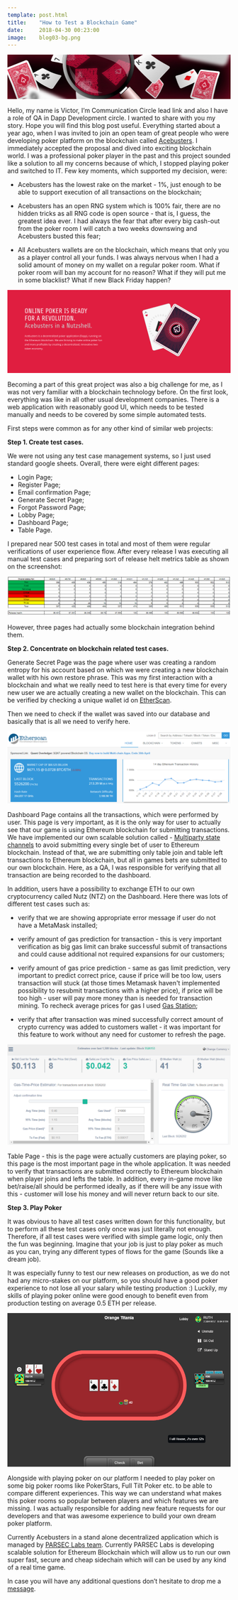 ```yaml
---
template: post.html
title:    "How to Test a Blockchain Game"
date:     2018-04-30 00:23:00
image:    blog03-bg.png
---
```


<img src="/img/blog/blog03-banner.png">

Hello, my name is Victor, I’m Communication Circle lead link and also I have a role of QA in Dapp Development circle. I wanted to share with you my story. Hope you will find this blog post useful. Everything started about a year ago, when I was invited to join an open team of great people who were developing poker platform on the blockchain called <a href="https://dapp.acebusters.com/lobby">Acebusters</a>. I immediately accepted the proposal and dived into exciting blockchain world. I was a professional poker player in the past and this project sounded like a solution to all my concerns because of which, I stopped playing poker and switched to IT. Few key moments, which supported my decision, were:

- Acebusters has the lowest rake on the market - 1%, just enough to be able to support execution of all transactions on the blockchain;

- Acebusters has an open RNG system which is 100% fair, there are no hidden tricks as all RNG code is open source - that is, I guess, the greatest idea ever. I had always the fear that after every big cash-out from the poker room I will catch a two weeks downswing and Acebusters busted this fear;

- All Acebusters wallets are on the blockchain, which means that only you as a player control all your funds. I was always nervous when I had a solid amount of money on my wallet on a regular poker room. What if poker room will ban my account for no reason? What if they will put me in some blacklist? What if new Black Friday happen?

<img src="/img/blog/blog03-01.png">

Becoming a part of this great project was also a big challenge for me, as I was not very familiar with a blockchain technology before. On the first look, everything was like in all other usual development companies. There is a web application with reasonably good UI, which needs to be tested manually and needs to be covered by some simple automated tests.
 
First steps were common as for any other kind of similar web projects:
 
<b>Step 1. Create test cases.</b>

We were not using any test case management systems, so I just used standard google sheets. Overall, there were eight different pages:

- Login Page;
- Register Page;
- Email confirmation Page;
- Generate Secret Page;
- Forgot Password Page;
- Lobby Page;
- Dashboard Page;
- Table Page.
 
I prepared near 500 test cases in total and most of them were regular verifications of user experience flow. After every release I was executing all manual test cases and preparing sort of release helt metrics table as shown on the screenshot: 

<img src="/img/blog/blog03-02.png">

However, three pages had actually some blockchain integration behind them.
 
<b>Step 2. Concentrate on blockchain related test cases.</b>

Generate Secret Page was the page where user was creating a random entropy for his account based on which we were creating a new blockchain wallet with his own restore phrase. This was my first interaction with a blockchain and what we really need to test here is that every time for every new user we are actually creating a new wallet on the blockchain. This can be verified by checking a unique wallet id on <a href=”https://etherscan.io/”>EtherScan</a>.

Then we need to check if the wallet was saved into our database and basically that is all we need to verify here.

<img src="/img/blog/blog03-03.png">

Dashboard Page contains all the transactions, which were performed by user. This page is very important, as it is the only way for user to actually see that our game is using Ethereum blockchain for submitting transactions. We have implemented our own scalable solution called - <a href="https://www.acebusters.com/files/acebusters_yellowpaper.pdf">Multiparty state channels</a> to avoid submitting every single bet of user to Ethereum blockchain. Instead of that, we are submitting only table join and table left transactions to Ethereum blockchain, but all in games bets are submitted to our own blockchain. Here, as a QA, I was responsible for verifying that all transaction are being recorded to the dashboard.

In addition, users have a possibility to exchange ETH to our own cryptocurrency called Nutz (NTZ) on the Dashboard. Here there was lots of different test cases such as:

- verify that we are showing appropriate error message if user do not have a MetaMask installed;

- verify amount of gas prediction for transaction - this is very important verification as big gas limit can brake successful submit of transactions and could cause additional not required expansions for our customers;

- verify amount of gas price prediction - same as gas limit prediction, very important to predict correct price, cause if price will be too low, users transaction will stuck (at those times Metamask haven't implemented possibility to resubmit transactions with a higher price), if price will be too high - user will pay more money than is needed for transaction mining. To recheck average prices for gas I used <a href=”https://ethgasstation.info/”>Gas Station</a>;

- verify that after transaction was mined successfully correct amount of crypto currency was added to customers wallet - it was important for this feature to work without any need for customer to refresh the page.

<img src="/img/blog/blog03-04.png">

Table Page - this is the page were actually customers are playing poker, so this page is the most important page in the whole application. It was needed to verify that transactions are submitted correctly to Ethereum blockchain when player joins and lefts the table. In addition, every in-game move like bet/raise/all should be performed ideally, as if there will be any issue with this - customer will lose his money and will never return back to our site.
 
<b>Step 3. Play Poker</b>

It was obvious to have all test cases written down for this functionality, but to perform all these test cases only once was just literally not enough. Therefore, if all test cases were verified with simple game logic, only then the fun was beginning. Imagine that your job is just to play poker as much as you can, trying any different types of flows for the game (Sounds like a dream job).

It was especially funny to test our new releases on production, as we do not had any micro-stakes on our platform, so you should have a good poker experience to not lose all your salary while testing production :) Luckily, my skills of playing poker online were good enough to benefit even from production testing on average 0.5 ETH per release.

<img src="/img/blog/blog03-05.png">

Alongside with playing poker on our platform I needed to play poker on some big poker rooms like PokerStars, Full Tilt Poker etc. to be able to compare different experiences. This way we can understand what makes this poker rooms so popular between players and which features we are missing. I was actually responsible for adding new feature requests for our developers and that was awesome experience to build your own dream poker platform.

Currently Acebusters in a stand alone decentralized application which is managed by <a href=”https://www.parseclabs.org/”>PARSEC Labs team</a>. Currently PARSEC Labs is developing scalable solution for Ethereum Blockchain which will allow us to run our own super fast, secure and cheap sidechain which will can be used by any kind of a real time game.

In case you will have any additional questions don’t hesitate to drop me a <a href="mailto:victor@parseclabs.org">message</a>.